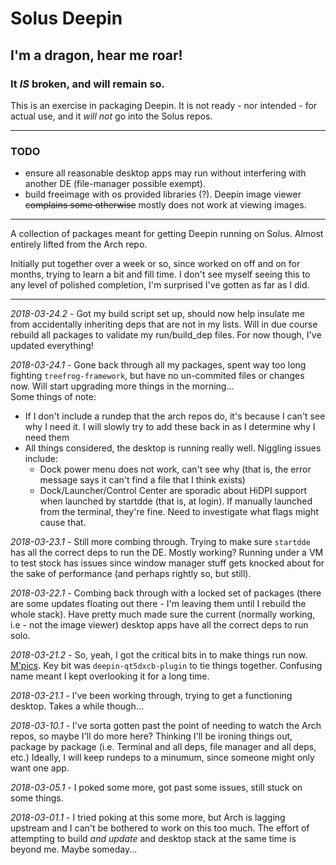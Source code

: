 # Solus Deepin

## I'm a dragon, hear me roar!

### It *IS* broken, and will remain so.

This is an exercise in packaging Deepin.
It is not ready - nor intended - for actual use, and it *will not* go into the Solus repos.

***

### TODO

* ensure all reasonable desktop apps may run without interfering with another DE (file-manager possible exempt).  
* build freeimage with os provided libraries (?). Deepin image viewer ~~complains some otherwise~~ mostly does not work at viewing images.

***

A collection of packages meant for getting Deepin running on Solus. Almost entirely lifted from the Arch repo.

Initially put together over a week or so, since worked on off and on for months, trying to learn a bit and fill time. I don't see myself seeing this to any level of polished completion, I'm surprised I've gotten as far as I did.

***

*2018-03-24.2* - Got my build script set up, should now help insulate me from accidentally inheriting deps that are not in my lists. Will in due course rebuild all packages to validate my run/build_dep files. For now though, I've updated everything! 

*2018-03-24.1* - Gone back through all my packages, spent way too long fighting `treefrog-framework`, but have no un-commited files or changes now. Will start upgrading more things in the morning...  
Some things of note:
* If I don't include a rundep that the arch repos do, it's because I can't see why I need it. I will slowly try to add these back in as I determine why I need them
* All things considered, the desktop is running really well. Niggling issues include:
  * Dock power menu does not work, can't see why (that is, the error message says it can't find a file that I think exists)
  * Dock/Launcher/Control Center are sporadic about HiDPI support when launched by startdde (that is, at login). If manually launched from the terminal, they're fine. Need to investigate what flags might cause that.

*2018-03-23.1* - Still more combing through. Trying to make sure `startdde` has all the correct deps to run the DE. Mostly working? Running under a VM to test stock has issues since window manager stuff gets knocked about for the sake of performance (and perhaps rightly so, but still).

*2018-03-22.1* - Combing back through with a locked set of packages (there are some updates floating out there - I'm leaving them until I rebuild the whole stack). Have pretty much made sure the current (normally working, i.e - not the image viewer) desktop apps have all the correct deps to run solo.

*2018-03-21.2* - So, yeah, I got the critical bits in to make things run now. [M'pics](https://imgur.com/a/LoZGW). Key bit was `deepin-qt5dxcb-plugin` to tie things together. Confusing name meant I kept overlooking it for a long time.

*2018-03-21.1* - I've been working through, trying to get a functioning desktop. Takes a while though...

*2018-03-10.1* - I've sorta gotten past the point of needing to watch the Arch repos, so maybe I'll do more here?
Thinking I'll be ironing things out, package by package (i.e. Terminal and all deps, file manager and all deps, etc.)
Ideally, I will keep rundeps to a minumum, since someone might only want one app.

*2018-03-05.1* - I poked some more, got past some issues, still stuck on some things.

*2018-03-01.1* - I tried poking at this some more, but Arch is lagging upstream and I can't be bothered to work on this too much. The effort of attempting to build *and update* and desktop stack at the same time is beyond me. Maybe someday...
